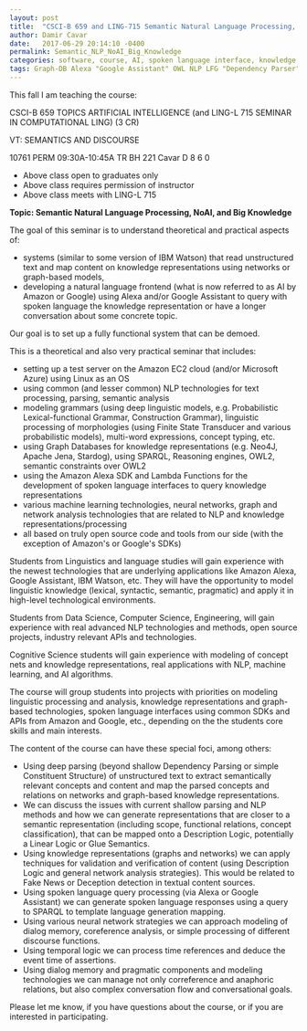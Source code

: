 ```yaml
---
layout: post
title:  "CSCI-B 659 and LING-715 Semantic Natural Language Processing, NoAI, and Big Knowledge"
author: Damir Cavar
date:   2017-06-29 20:14:10 -0400
permalink: Semantic_NLP_NoAI_Big_Knowledge
categories: software, course, AI, spoken language interface, knowledge graph
tags: Graph-DB Alexa "Google Assistant" OWL NLP LFG "Dependency Parser" "Lexical-functional Grammar" textmining "deep parsing" "knowledge graphs"
---
```

This fall I am teaching the course:

CSCI-B 659 TOPICS ARTIFICIAL INTELLIGENCE (and LING-L 715 SEMINAR IN COMPUTATIONAL LING) (3 CR)

VT: SEMANTICS AND DISCOURSE

10761 PERM     09:30A-10:45A   TR     BH 221    Cavar D                   8    6    0
- Above class open to graduates only
- Above class requires permission of instructor
- Above class meets with LING-L 715 


**Topic: Semantic Natural Language Processing, NoAI, and Big Knowledge**

The goal of this seminar is to understand theoretical and practical aspects of:

- systems (similar to some version of IBM Watson) that read unstructured text and map content on knowledge representations using networks or graph-based models,
- developing a natural language frontend (what is now referred to as AI by Amazon or Google) using Alexa and/or Google Assistant to query with spoken language the knowledge representation or have a longer conversation about some concrete topic.

Our goal is to set up a fully functional system that can be demoed.


This is a theoretical and also very practical seminar that includes:

- setting up a test server on the Amazon EC2 cloud (and/or Microsoft Azure) using Linux as an OS
- using common (and lesser common) NLP technologies for text processing, parsing, semantic analysis
- modeling grammars (using deep linguistic models, e.g. Probabilistic Lexical-functional Grammar, Construction Grammar), linguistic processing of morphologies (using Finite State Transducer and various probabilistic models), multi-word expressions, concept typing, etc.
- using Graph Databases for knowledge representations (e.g. Neo4J, Apache Jena, Stardog), using SPARQL, Reasoning engines, OWL2, semantic constraints over OWL2
- using the Amazon Alexa SDK and Lambda Functions for the development of spoken language interfaces to query knowledge representations
- various machine learning technologies, neural networks, graph and network analysis technologies that are related to NLP and knowledge representations/processing
- all based on truly open source code and tools from our side (with the exception of Amazon's or Google's SDKs)

Students from Linguistics and language studies will gain experience with the newest technologies that are underlying applications like Amazon Alexa, Google Assistant, IBM Watson, etc. They will have the opportunity to model linguistic knowledge (lexical, syntactic, semantic, pragmatic) and apply it in high-level technological environments.

Students from Data Science, Computer Science, Engineering, will gain experience with real advanced NLP technologies and methods, open source projects, industry relevant APIs and technologies.

Cognitive Science students will gain experience with modeling of concept nets and knowledge representations, real applications with NLP, machine learning, and AI algorithms.

The course will group students into projects with priorities on modeling linguistic processing and analysis, knowledge representations and graph-based technologies, spoken language interfaces using common SDKs and APIs from Amazon and Google, etc., depending on the the students core skills and main interests.


The content of the course can have these special foci, among others:

- Using deep parsing (beyond shallow Dependency Parsing or simple Constituent Structure) of unstructured text to extract semantically relevant concepts and content and map the parsed concepts and relations on networks and graph-based knowledge representations.
- We can discuss the issues with current shallow parsing and NLP methods and how we can generate representations that are closer to a semantic representation (including scope, functional relations, concept classification), that can be mapped onto a Description Logic, potentially a Linear Logic or Glue Semantics.
- Using knowledge representations (graphs and networks) we can apply techniques for validation and verification of content (using Description Logic and general network analysis strategies). This would be related to Fake News or Deception detection in textual content sources.
- Using spoken language query processing (via Alexa or Google Assistant) we can generate spoken language responses using a query to SPARQL to template language generation mapping.
- Using various neural network strategies we can approach modeling of dialog memory, coreference analysis, or simple processing of different discourse functions.
- Using temporal logic we can process time references and deduce the event time of assertions.
- Using dialog memory and pragmatic components and modeling technologies we can manage not only correference and anaphoric relations, but also complex conversation flow and conversational goals.

Please let me know, if you have questions about the course, or if you are interested in participating.

